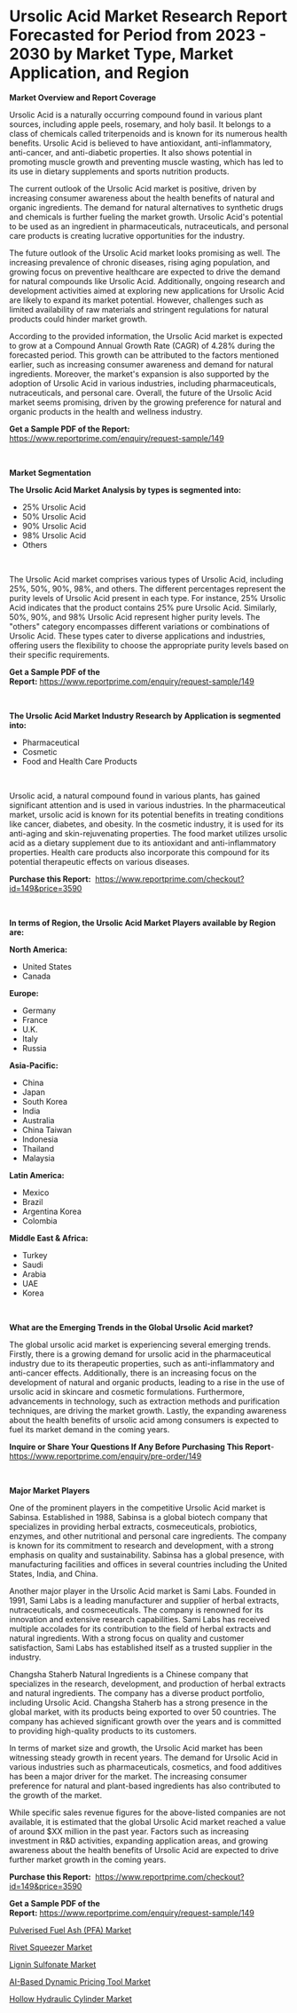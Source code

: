 <p><h1>Ursolic Acid Market Research Report Forecasted for Period from 2023 -  2030 by Market Type, Market Application, and Region</h1></p><p><strong>Market Overview and Report Coverage</strong></p>
<p><p>Ursolic Acid is a naturally occurring compound found in various plant sources, including apple peels, rosemary, and holy basil. It belongs to a class of chemicals called triterpenoids and is known for its numerous health benefits. Ursolic Acid is believed to have antioxidant, anti-inflammatory, anti-cancer, and anti-diabetic properties. It also shows potential in promoting muscle growth and preventing muscle wasting, which has led to its use in dietary supplements and sports nutrition products.</p><p>The current outlook of the Ursolic Acid market is positive, driven by increasing consumer awareness about the health benefits of natural and organic ingredients. The demand for natural alternatives to synthetic drugs and chemicals is further fueling the market growth. Ursolic Acid's potential to be used as an ingredient in pharmaceuticals, nutraceuticals, and personal care products is creating lucrative opportunities for the industry.</p><p>The future outlook of the Ursolic Acid market looks promising as well. The increasing prevalence of chronic diseases, rising aging population, and growing focus on preventive healthcare are expected to drive the demand for natural compounds like Ursolic Acid. Additionally, ongoing research and development activities aimed at exploring new applications for Ursolic Acid are likely to expand its market potential. However, challenges such as limited availability of raw materials and stringent regulations for natural products could hinder market growth.</p><p>According to the provided information, the Ursolic Acid market is expected to grow at a Compound Annual Growth Rate (CAGR) of 4.28% during the forecasted period. This growth can be attributed to the factors mentioned earlier, such as increasing consumer awareness and demand for natural ingredients. Moreover, the market's expansion is also supported by the adoption of Ursolic Acid in various industries, including pharmaceuticals, nutraceuticals, and personal care. Overall, the future of the Ursolic Acid market seems promising, driven by the growing preference for natural and organic products in the health and wellness industry.</p></p>
<p><strong>Get a Sample PDF of the Report:</strong> <a href="https://www.reportprime.com/enquiry/request-sample/149">https://www.reportprime.com/enquiry/request-sample/149</a></p>
<p>&nbsp;</p>
<p><strong>Market Segmentation</strong></p>
<p><strong>The Ursolic Acid Market Analysis by types is segmented into:</strong></p>
<p><ul><li>25% Ursolic Acid</li><li>50% Ursolic Acid</li><li>90% Ursolic Acid</li><li>98% Ursolic Acid</li><li>Others</li></ul></p>
<p>&nbsp;</p>
<p><p>The Ursolic Acid market comprises various types of Ursolic Acid, including 25%, 50%, 90%, 98%, and others. The different percentages represent the purity levels of Ursolic Acid present in each type. For instance, 25% Ursolic Acid indicates that the product contains 25% pure Ursolic Acid. Similarly, 50%, 90%, and 98% Ursolic Acid represent higher purity levels. The "others" category encompasses different variations or combinations of Ursolic Acid. These types cater to diverse applications and industries, offering users the flexibility to choose the appropriate purity levels based on their specific requirements.</p></p>
<p><strong>Get a Sample PDF of the Report:</strong>&nbsp;<a href="https://www.reportprime.com/enquiry/request-sample/149">https://www.reportprime.com/enquiry/request-sample/149</a></p>
<p>&nbsp;</p>
<p><strong>The Ursolic Acid Market Industry Research by Application is segmented into:</strong></p>
<p><ul><li>Pharmaceutical</li><li>Cosmetic</li><li>Food and Health Care Products</li></ul></p>
<p>&nbsp;</p>
<p><p>Ursolic acid, a natural compound found in various plants, has gained significant attention and is used in various industries. In the pharmaceutical market, ursolic acid is known for its potential benefits in treating conditions like cancer, diabetes, and obesity. In the cosmetic industry, it is used for its anti-aging and skin-rejuvenating properties. The food market utilizes ursolic acid as a dietary supplement due to its antioxidant and anti-inflammatory properties. Health care products also incorporate this compound for its potential therapeutic effects on various diseases.</p></p>
<p><strong>Purchase this Report:</strong>&nbsp; <a href="https://www.reportprime.com/checkout?id=149&price=3590">https://www.reportprime.com/checkout?id=149&price=3590</a></p>
<p>&nbsp;</p>
<p><strong>In terms of Region, the Ursolic Acid Market Players available by Region are:</strong></p>
<p>
    <p> <strong> North America: </strong>
        <ul>
            <li>United States</li>
            <li>Canada</li>
        </ul>
        </p> 
    <p> <strong> Europe: </strong>
        <ul>
            <li>Germany</li>
            <li>France</li>
            <li>U.K.</li>
            <li>Italy</li>
            <li>Russia</li>
        </ul>
        </p> 
    <p> <strong> Asia-Pacific: </strong>
        <ul>
            <li>China</li>
            <li>Japan</li>
            <li>South Korea</li>
            <li>India</li>
            <li>Australia</li>
            <li>China Taiwan</li>
            <li>Indonesia</li>
            <li>Thailand</li>
            <li>Malaysia</li>
        </ul>
        </p> 
    <p> <strong> Latin America: </strong>
        <ul>
            <li>Mexico</li>
            <li>Brazil</li>
            <li>Argentina Korea</li>
            <li>Colombia</li>
        </ul>
        </p> 
    <p> <strong> Middle East & Africa: </strong>
        <ul>
            <li>Turkey</li>
            <li>Saudi</li>
            <li>Arabia</li>
            <li>UAE</li>
            <li>Korea</li>
        </ul>
    </p>
    </p>
<p>&nbsp;</p>
<p><strong>What are the Emerging Trends in the Global Ursolic Acid market?</strong></p>
<p><p>The global ursolic acid market is experiencing several emerging trends. Firstly, there is a growing demand for ursolic acid in the pharmaceutical industry due to its therapeutic properties, such as anti-inflammatory and anti-cancer effects. Additionally, there is an increasing focus on the development of natural and organic products, leading to a rise in the use of ursolic acid in skincare and cosmetic formulations. Furthermore, advancements in technology, such as extraction methods and purification techniques, are driving the market growth. Lastly, the expanding awareness about the health benefits of ursolic acid among consumers is expected to fuel its market demand in the coming years.</p></p>
<p><strong>Inquire or Share Your Questions If Any Before Purchasing This Report</strong>- <a href="https://www.reportprime.com/enquiry/pre-order/149">https://www.reportprime.com/enquiry/pre-order/149</a></p>
<p>&nbsp;</p>
<p><strong>Major Market Players</strong></p>
<p><p>One of the prominent players in the competitive Ursolic Acid market is Sabinsa. Established in 1988, Sabinsa is a global biotech company that specializes in providing herbal extracts, cosmeceuticals, probiotics, enzymes, and other nutritional and personal care ingredients. The company is known for its commitment to research and development, with a strong emphasis on quality and sustainability. Sabinsa has a global presence, with manufacturing facilities and offices in several countries including the United States, India, and China.</p><p>Another major player in the Ursolic Acid market is Sami Labs. Founded in 1991, Sami Labs is a leading manufacturer and supplier of herbal extracts, nutraceuticals, and cosmeceuticals. The company is renowned for its innovation and extensive research capabilities. Sami Labs has received multiple accolades for its contribution to the field of herbal extracts and natural ingredients. With a strong focus on quality and customer satisfaction, Sami Labs has established itself as a trusted supplier in the industry.</p><p>Changsha Staherb Natural Ingredients is a Chinese company that specializes in the research, development, and production of herbal extracts and natural ingredients. The company has a diverse product portfolio, including Ursolic Acid. Changsha Staherb has a strong presence in the global market, with its products being exported to over 50 countries. The company has achieved significant growth over the years and is committed to providing high-quality products to its customers.</p><p>In terms of market size and growth, the Ursolic Acid market has been witnessing steady growth in recent years. The demand for Ursolic Acid in various industries such as pharmaceuticals, cosmetics, and food additives has been a major driver for the market. The increasing consumer preference for natural and plant-based ingredients has also contributed to the growth of the market.</p><p>While specific sales revenue figures for the above-listed companies are not available, it is estimated that the global Ursolic Acid market reached a value of around $XX million in the past year. Factors such as increasing investment in R&D activities, expanding application areas, and growing awareness about the health benefits of Ursolic Acid are expected to drive further market growth in the coming years.</p></p>
<p><strong>Purchase this Report:</strong>&nbsp;&nbsp;<a href="https://www.reportprime.com/checkout?id=149&price=3590">https://www.reportprime.com/checkout?id=149&price=3590</a></p>
<p></p>
<p><strong>Get a Sample PDF of the Report:</strong>&nbsp;<a href="https://www.reportprime.com/enquiry/request-sample/149">https://www.reportprime.com/enquiry/request-sample/149</a></p>
<p><p><a href="https://www.linkedin.com/pulse/pulverised-fuel-ash-pfa-market-size-2023-2030-global-yhjme/">Pulverised Fuel Ash (PFA) Market</a></p><p><a href="https://medium.com/@reportprime04/rivet-squeezer-market-comprehensive-assessment-by-type-application-and-geography-0bccad3ba8bf">Rivet Squeezer Market</a></p><p><a href="https://github.com/aashishrp/Market-Research-Report-List-1/blob/main/lignin-sulfonate-market.md">Lignin Sulfonate Market</a></p><p><a href="https://www.linkedin.com/pulse/ai-based-dynamic-pricing-tool-market-size-growth-forecast-qj4we/">AI-Based Dynamic Pricing Tool Market</a></p><p><a href="https://medium.com/@reportprime05/decoding-hollow-hydraulic-cylinder-market-metrics-market-share-trends-and-growth-patterns-1ee5947afc55">Hollow Hydraulic Cylinder Market</a></p></p>